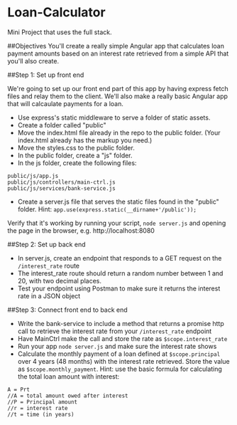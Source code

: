 Loan-Calculator
===============

Mini Project that uses the full stack. 

##Objectives
You'll create a really simple Angular app that calculates loan payment amounts based on an interest rate retrieved from a simple API that you'll also create.

##Step 1: Set up front end

We're going to set up our front end part of this app by having express fetch files and relay them to the client. We'll also make a really basic Angular app that will calcaulate payments for a loan.

* Use express's static middleware to serve a folder of static assets.
 * Create a folder called "public"
 * Move the index.html file already in the repo to the public folder. (Your index.html already has the markup you need.)
 * Move the styles.css to the public folder.
 * In the public folder, create a "js" folder.
 * In the js folder, create the following files:
 
```
public/js/app.js
public/js/controllers/main-ctrl.js
public/js/services/bank-service.js
```

 * Create a server.js file that serves the static files found in the "public" folder. Hint: `app.use(express.static(__dirname+'/public'));`

Verify that it's working by running your script, `node server.js` and opening the page in the browser, e.g. http://localhost:8080

##Step 2: Set up back end

* In server.js, create an endpoint that responds to a GET request on the `/interest_rate` route
* The interest_rate route should return a random number between 1 and 20, with two decimal places.
* Test your endpoint using Postman to make sure it returns the interest rate in a JSON object

##Step 3: Connect front end to back end

* Write the bank-service to include a method that returns a promise http call to retrieve the interest rate from your `/interest_rate` endpoint
* Have MainCtrl make the call and store the rate as `$scope.interest_rate`
* Run your app `node server.js` and make sure the interest rate shows
* Calculate the monthly payment of a loan defined at `$scope.principal` over 4 years (48 months) with the interest rate retrieved. Store the value as `$scope.monthly_payment`. Hint: use the basic formula for calculating the total loan amount with interest:

```
A = Prt
//A = total amount owed after interest
//P = Principal amount
//r = interest rate
//t = time (in years)
```
